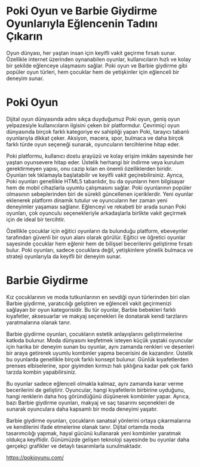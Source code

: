 # Poki Oyun ve Barbie Giydirme Oyunlarıyla Eğlencenin Tadını Çıkarın
Oyun dünyası, her yaştan insan için keyifli vakit geçirme fırsatı sunar. Özellikle internet üzerinden oynanabilen oyunlar, kullanıcıların hızlı ve kolay bir şekilde eğlenceye ulaşmasını sağlar. Poki oyun ve Barbie giydirme gibi popüler oyun türleri, hem çocuklar hem de yetişkinler için eğlenceli bir deneyim sunar.

# Poki Oyun

Dijital oyun dünyasında adını sıkça duyduğumuz Poki oyun, geniş oyun yelpazesiyle kullanıcıların ilgisini çeken bir platformdur. Çevrimiçi oyun dünyasında birçok farklı kategoriye ev sahipliği yapan Poki, tarayıcı tabanlı oyunlarıyla dikkat çeker. Aksiyon, macera, spor, bulmaca ve daha birçok farklı türde oyun seçeneği sunarak, oyuncuların tercihlerine hitap eder.

Poki platformu, kullanıcı dostu arayüzü ve kolay erişim imkânı sayesinde her yaştan oyunsevere hitap eder. Üstelik herhangi bir indirme veya kurulum gerektirmeyen yapısı, onu cazip kılan en önemli özelliklerden biridir. Oyunları tek tıklamayla başlatabilir ve keyifli vakit geçirebilirsiniz. Ayrıca, Poki oyunları genellikle HTML5 tabanlıdır, bu da oyunların hem bilgisayar hem de mobil cihazlarla uyumlu çalışmasını sağlar.
Poki oyunlarının popüler olmasının sebeplerinden biri de sürekli güncellenen içeriklerdir. Yeni oyunlar eklenerek platform dinamik tutulur ve oyuncuların her zaman yeni deneyimler yaşaması sağlanır. Eğlenceyi ve rekabeti bir arada sunan Poki oyunları, çok oyunculu seçenekleriyle arkadaşlarla birlikte vakit geçirmek için de ideal bir tercihtir.

Özellikle çocuklar için eğitici oyunların da bulunduğu platform, ebeveynler tarafından güvenli bir oyun alanı olarak görülür. Eğitici ve öğretici oyunlar sayesinde çocuklar hem eğlenir hem de bilişsel becerilerini geliştirme fırsatı bulur. Poki oyunları, sadece çocuklara değil, yetişkinlere yönelik bulmaca ve strateji oyunlarıyla da keyifli bir deneyim sunar.

# Barbie Giydirme
Kız çocuklarının ve moda tutkunlarının en sevdiği oyun türlerinden biri olan Barbie giydirme, yaratıcılığı geliştiren ve eğlenceli vakit geçirmenizi sağlayan bir oyun kategorisidir. Bu tür oyunlar, Barbie bebekleri farklı kıyafetler, aksesuarlar ve makyaj seçenekleri ile donatarak kendi tarzlarını yaratmalarına olanak tanır.

Barbie giydirme oyunları, çocukların estetik anlayışlarını geliştirmelerine katkıda bulunur. Moda dünyasını keşfetmek isteyen küçük yaştaki oyuncular için harika bir deneyim sunan bu oyunlar, aynı zamanda renkleri ve desenleri bir araya getirerek uyumlu kombinler yapma becerisini de kazandırır. Üstelik bu oyunlarda genellikle birçok farklı konsept bulunur. Günlük kıyafetlerden prenses elbiselerine, spor giyimden kırmızı halı şıklığına kadar pek çok farklı tarzda kombin yapabilirsiniz.

Bu oyunlar sadece eğlenceli olmakla kalmaz, aynı zamanda karar verme becerilerini de geliştirir. Oyuncular, hangi kıyafetlerin birbirine uyduğunu, hangi renklerin daha hoş göründüğünü düşünerek kombinler yapar. Ayrıca, bazı Barbie giydirme oyunları, makyaj ve saç tasarımı seçenekleri de sunarak oyunculara daha kapsamlı bir moda deneyimi yaşatır.

Barbie giydirme oyunları, çocukların sanatsal yönlerini ortaya çıkarmalarına ve kendilerini ifade etmelerine olanak tanır. Dijital ortamda moda tasarımcılığı yapmak, hayal gücünü kullanarak yeni kombinler yaratmak oldukça keyiflidir. Günümüzde gelişen teknoloji sayesinde bu oyunlar daha gerçekçi grafikler ve detaylı tasarımlarla sunulmaktadır.

https://pokioyunu.com/
